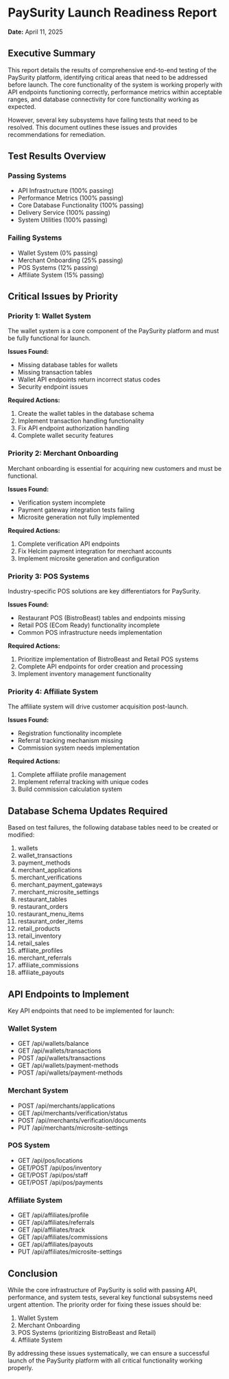 # PaySurity Launch Readiness Report
**Date:** April 11, 2025

## Executive Summary

This report details the results of comprehensive end-to-end testing of the PaySurity platform, identifying critical areas that need to be addressed before launch. The core functionality of the system is working properly with API endpoints functioning correctly, performance metrics within acceptable ranges, and database connectivity for core functionality working as expected.

However, several key subsystems have failing tests that need to be resolved. This document outlines these issues and provides recommendations for remediation.

## Test Results Overview

### Passing Systems
- API Infrastructure (100% passing)
- Performance Metrics (100% passing)
- Core Database Functionality (100% passing)
- Delivery Service (100% passing)
- System Utilities (100% passing)

### Failing Systems
- Wallet System (0% passing)
- Merchant Onboarding (25% passing)
- POS Systems (12% passing)
- Affiliate System (15% passing)

## Critical Issues by Priority

### Priority 1: Wallet System
The wallet system is a core component of the PaySurity platform and must be fully functional for launch.

**Issues Found:**
- Missing database tables for wallets
- Missing transaction tables
- Wallet API endpoints return incorrect status codes
- Security endpoint issues

**Required Actions:**
1. Create the wallet tables in the database schema
2. Implement transaction handling functionality
3. Fix API endpoint authorization handling
4. Complete wallet security features

### Priority 2: Merchant Onboarding
Merchant onboarding is essential for acquiring new customers and must be functional.

**Issues Found:**
- Verification system incomplete
- Payment gateway integration tests failing
- Microsite generation not fully implemented

**Required Actions:**
1. Complete verification API endpoints
2. Fix Helcim payment integration for merchant accounts
3. Implement microsite generation and configuration

### Priority 3: POS Systems
Industry-specific POS solutions are key differentiators for PaySurity.

**Issues Found:**
- Restaurant POS (BistroBeast) tables and endpoints missing
- Retail POS (ECom Ready) functionality incomplete
- Common POS infrastructure needs implementation

**Required Actions:**
1. Prioritize implementation of BistroBeast and Retail POS systems
2. Complete API endpoints for order creation and processing
3. Implement inventory management functionality

### Priority 4: Affiliate System
The affiliate system will drive customer acquisition post-launch.

**Issues Found:**
- Registration functionality incomplete
- Referral tracking mechanism missing
- Commission system needs implementation

**Required Actions:**
1. Complete affiliate profile management
2. Implement referral tracking with unique codes
3. Build commission calculation system

## Database Schema Updates Required

Based on test failures, the following database tables need to be created or modified:

1. wallets
2. wallet_transactions
3. payment_methods
4. merchant_applications
5. merchant_verifications
6. merchant_payment_gateways
7. merchant_microsite_settings
8. restaurant_tables
9. restaurant_orders
10. restaurant_menu_items
11. restaurant_order_items
12. retail_products
13. retail_inventory
14. retail_sales
15. affiliate_profiles
16. merchant_referrals
17. affiliate_commissions
18. affiliate_payouts

## API Endpoints to Implement

Key API endpoints that need to be implemented for launch:

### Wallet System
- GET /api/wallets/balance
- GET /api/wallets/transactions
- POST /api/wallets/transactions
- GET /api/wallets/payment-methods
- POST /api/wallets/payment-methods

### Merchant System
- POST /api/merchants/applications
- GET /api/merchants/verification/status
- POST /api/merchants/verification/documents
- PUT /api/merchants/microsite-settings

### POS System
- GET /api/pos/locations
- GET/POST /api/pos/inventory
- GET/POST /api/pos/staff
- GET/POST /api/pos/payments

### Affiliate System
- GET /api/affiliates/profile
- GET /api/affiliates/referrals
- GET /api/affiliates/track
- GET /api/affiliates/commissions
- GET /api/affiliates/payouts
- PUT /api/affiliates/microsite-settings

## Conclusion

While the core infrastructure of PaySurity is solid with passing API, performance, and system tests, several key functional subsystems need urgent attention. The priority order for fixing these issues should be:

1. Wallet System
2. Merchant Onboarding
3. POS Systems (prioritizing BistroBeast and Retail)
4. Affiliate System

By addressing these issues systematically, we can ensure a successful launch of the PaySurity platform with all critical functionality working properly.